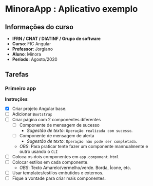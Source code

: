 # MinoraApp : Aplicativo exemplo

## Informações do curso
- **IFRN / CNAT / DIATINF / Grupo de software**
- **Curso**: FIC Angular
- **Professor**: Jorgiano
- **Aluno**: Minora
- **Período**: Agosto/2020

## Tarefas

### Primeiro app
**Instruções**:

- [X] Criar projeto Angular base.
- [ ] Adicionar `Bootstrap`
- [ ] Criar página com 2 componentes diferentes
   - [ ] Componente de mensagem de sucesso
      - _Sugestão de texto_: `Operação realizada com sucesso`.
   - [ ] Componente de mensagem de alerta
      - _Sugestão de texto_: `Operação não pode ser completada`.
   - _OBS_: Para praticar tente fazer um componente mannualmente e outro usando o `CLI`
- [ ] Coloca os dois componentes em `app.component.html`
- [ ] Colocar estilos em cada componente.
   - _OBS_: Texto Amarelo/vermelho/verde. Borda, Ícone, etc.
- [ ] Usar templates/estilos embutidos e externos.
- [ ] Fique a vontade para criar mais componentes. 
